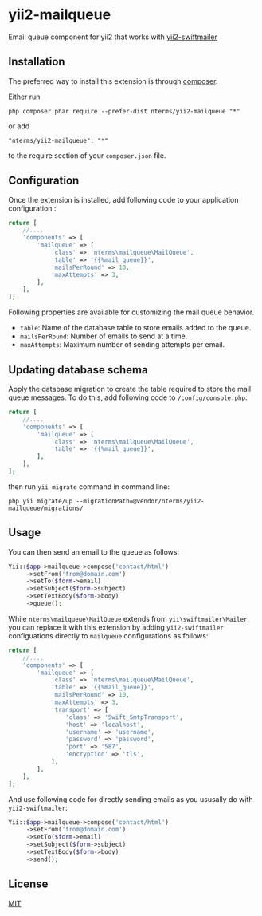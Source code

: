 yii2-mailqueue
========================

Email queue component for yii2 that works with [yii2-swiftmailer](http://www.yiiframework.com/doc-2.0/ext-swiftmailer-index.html)


Installation
------------

The preferred way to install this extension is through [composer](http://getcomposer.org/download/).

Either run

```
php composer.phar require --prefer-dist nterms/yii2-mailqueue "*"
```

or add

```
"nterms/yii2-mailqueue": "*"
```

to the require section of your `composer.json` file.

 
Configuration
-------------
Once the extension is installed, add following code to your application configuration :

```php
return [
    //....
    'components' => [
        'mailqueue' => [
            'class' => 'nterms\mailqueue\MailQueue',
			'table' => '{{%mail_queue}}',
			'mailsPerRound' => 10,
			'maxAttempts' => 3,
        ],
    ],
];
```

Following properties are available for customizing the mail queue behavior.

- `table`: Name of the database table to store emails added to the queue.
- `mailsPerRound`: Number of emails to send at a time.
- `maxAttempts`: Maximum number of sending attempts per email.

Updating database schema
------------------------

Apply the database migration to create the table required to store the mail queue messages. To do this, 
add following code to `/config/console.php`:

```php
return [
    //....
    'components' => [
        'mailqueue' => [
            'class' => 'nterms\mailqueue\MailQueue',
			'table' => '{{%mail_queue}}',
        ],
    ],
];
```

then run `yii migrate` command in command line:

```
php yii migrate/up --migrationPath=@vendor/nterms/yii2-mailqueue/migrations/
```


Usage
-----

You can then send an email to the queue as follows:

```php
Yii::$app->mailqueue->compose('contact/html')
     ->setFrom('from@domain.com')
     ->setTo($form->email)
     ->setSubject($form->subject)
     ->setTextBody($form->body)
     ->queue();
```

While `nterms\mailqueue\MailQueue` extends from `yii\swiftmailer\Mailer`, you can replace it with this extension by adding 
`yii2-swiftmailer` configuations directly to `mailqueue` configurations as follows:

```php
return [
    //....
    'components' => [
        'mailqueue' => [
            'class' => 'nterms\mailqueue\MailQueue',
			'table' => '{{%mail_queue}}',
			'mailsPerRound' => 10,
			'maxAttempts' => 3,
			'transport' => [
				'class' => 'Swift_SmtpTransport',
				'host' => 'localhost',
				'username' => 'username',
				'password' => 'password',
				'port' => '587',
				'encryption' => 'tls',
			],
        ],
    ],
];
```

And use following code for directly sending emails as you ususally do with `yii2-swiftmailer`:

```php
Yii::$app->mailqueue->compose('contact/html')
     ->setFrom('from@domain.com')
     ->setTo($form->email)
     ->setSubject($form->subject)
     ->setTextBody($form->body)
     ->send();
```

License
-------

[MIT](LICENSE.md)
